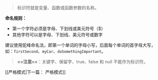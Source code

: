 > 标识符就是变量、函数或函数参数的名称。

**命名规则：**
- 第一个字符必须是字母、下划线或美元符号（$）
- 其他字符可以是字母、下划线、美元符号或数字

建议使用驼峰命名法，即第一个单词的字母小写，后面每个单词的首字母大写，如：`firstSecond`、`myCar`、`doSomethingImportant`。

>**==注意==**：关键字、保留字、true、false 和 null 不能作为标识符。


[[严格模式|下一篇： 严格模式]]